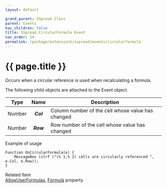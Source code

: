 ```yaml
---
layout: default

grand_parent: SSpread Class
parent: Events
has_children: false
title: SSpread.CircularFormula Event
nav_order: 14
permalink: /package/extension5/sspread/events/circularformula
---
```

# {{ page.title }}

Occurs when a circular reference is used when recalculating a formula.

The following child objects are attached to the Event object.

| Type   |    Name   | Description                                       |
|--------|:---------:|---------------------------------------------------|
| Number | **_Col_** | Column number of the cell whose value has changed |
| Number | **_Row_** | Row number of the cell whose value has changed    |

Example of usage<br>
```
Function OnCircularFormula(e) {
    MessageBox (strf ("(% 1,% 2) cells are circularly referenced ", e.Col, e.Row));
}
```

Related Item<br>
<a href="/package/extension5/sspread/properties/allowuserformulas">AllowUserFormulas</a>, <a href="/package/extension5/sspread/properties/formula">Formula</a> property